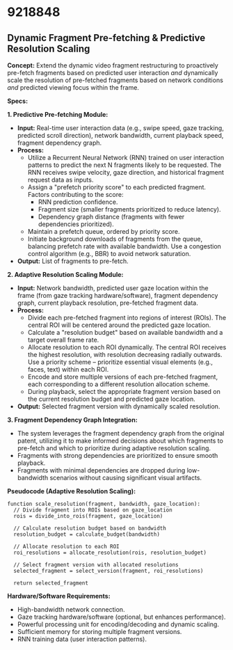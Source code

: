 # 9218848

## Dynamic Fragment Pre-fetching & Predictive Resolution Scaling

**Concept:** Extend the dynamic video fragment restructuring to proactively pre-fetch fragments based on predicted user interaction *and* dynamically scale the resolution of pre-fetched fragments based on network conditions *and* predicted viewing focus within the frame.

**Specs:**

**1. Predictive Pre-fetching Module:**

*   **Input:** Real-time user interaction data (e.g., swipe speed, gaze tracking, predicted scroll direction), network bandwidth, current playback speed, fragment dependency graph.
*   **Process:**
    *   Utilize a Recurrent Neural Network (RNN) trained on user interaction patterns to predict the next N fragments likely to be requested.  The RNN receives swipe velocity, gaze direction, and historical fragment request data as inputs.
    *   Assign a "prefetch priority score" to each predicted fragment. Factors contributing to the score:
        *   RNN prediction confidence.
        *   Fragment size (smaller fragments prioritized to reduce latency).
        *   Dependency graph distance (fragments with fewer dependencies prioritized).
    *   Maintain a prefetch queue, ordered by priority score.
    *   Initiate background downloads of fragments from the queue, balancing prefetch rate with available bandwidth.  Use a congestion control algorithm (e.g., BBR) to avoid network saturation.
*   **Output:** List of fragments to pre-fetch.

**2. Adaptive Resolution Scaling Module:**

*   **Input:** Network bandwidth, predicted user gaze location within the frame (from gaze tracking hardware/software), fragment dependency graph, current playback resolution, pre-fetched fragment data.
*   **Process:**
    *   Divide each pre-fetched fragment into regions of interest (ROIs). The central ROI will be centered around the predicted gaze location.
    *   Calculate a "resolution budget" based on available bandwidth and a target overall frame rate.
    *   Allocate resolution to each ROI dynamically. The central ROI receives the highest resolution, with resolution decreasing radially outwards.  Use a priority scheme – prioritize essential visual elements (e.g., faces, text) within each ROI.
    *   Encode and store multiple versions of each pre-fetched fragment, each corresponding to a different resolution allocation scheme.
    *   During playback, select the appropriate fragment version based on the current resolution budget and predicted gaze location.
*   **Output:** Selected fragment version with dynamically scaled resolution.

**3. Fragment Dependency Graph Integration:**

*   The system leverages the fragment dependency graph from the original patent, utilizing it to make informed decisions about which fragments to pre-fetch and which to prioritize during adaptive resolution scaling.
*   Fragments with strong dependencies are prioritized to ensure smooth playback.
*   Fragments with minimal dependencies are dropped during low-bandwidth scenarios without causing significant visual artifacts.

**Pseudocode (Adaptive Resolution Scaling):**

```
function scale_resolution(fragment, bandwidth, gaze_location):
  // Divide fragment into ROIs based on gaze_location
  rois = divide_into_rois(fragment, gaze_location)

  // Calculate resolution budget based on bandwidth
  resolution_budget = calculate_budget(bandwidth)

  // Allocate resolution to each ROI
  roi_resolutions = allocate_resolution(rois, resolution_budget)

  // Select fragment version with allocated resolutions
  selected_fragment = select_version(fragment, roi_resolutions)

  return selected_fragment
```

**Hardware/Software Requirements:**

*   High-bandwidth network connection.
*   Gaze tracking hardware/software (optional, but enhances performance).
*   Powerful processing unit for encoding/decoding and dynamic scaling.
*   Sufficient memory for storing multiple fragment versions.
*   RNN training data (user interaction patterns).